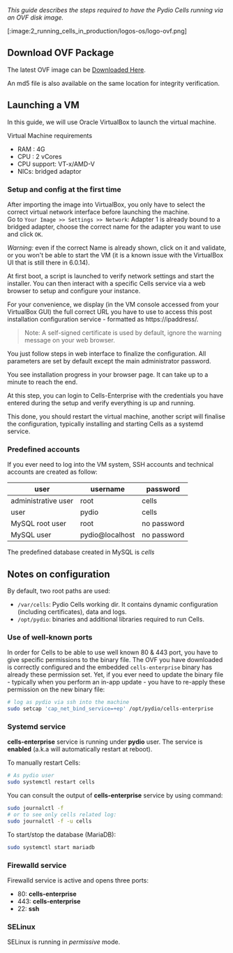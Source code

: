 _This guide describes the steps required to have the Pydio Cells running via an OVF disk image._

[:image:2_running_cells_in_production/logos-os/logo-ovf.png]

## Download OVF Package

The latest OVF image can be [Downloaded Here](https://download.pydio.com/latest/cells-enterprise/release/{latest}/ovf/Cells-Enterprise-OVF-{latest}.zip).

An md5 file is also available on the same location for integrity verification.

## Launching a VM

In this guide, we will use Oracle VirtualBox to launch the virtual machine.

Virtual Machine requirements

- RAM : 4G
- CPU : 2 vCores
- CPU support: VT-x/AMD-V
- NICs: bridged adaptor

### Setup and config at the first time

After importing the image into VirtualBox, you only have to select the correct virtual network interface before launching the machine.  
Go to `Your Image >> Settings >> Network`: Adapter 1 is already bound to a bridged adapter, choose the correct name for the adapter you want to use and click `OK`.

_Warning:_ even if the correct Name is already shown, click on it and validate, or you won't be able to start the VM (it is a known issue with the VirtualBox UI that is still there in 6.0.14).

At first boot, a script is launched to verify network settings and start the installer. You can then interact with a specific Cells service via a web browser to setup and configure your instance.

For your convenience, we display (in the VM console accessed from your VirtualBox GUI) the full correct URL you have to use to access this post installation configuration service - formatted as https://ipaddress/.

> Note: A self-signed certificate is used by default, ignore the warning message on your web browser.

You just follow steps in web interface to finalize the configuration. All parameters are set by default except the main administrator password.

You see installation progress in your browser page. It can take up to a minute to reach the end.

At this step, you can login to Cells-Enterprise with the credentials you have entered during the setup and verify everything is up and running.

This done, you should restart the virtual machine, another script will finalise the configuration, typically installing and starting Cells as a systemd service.

### Predefined accounts

If you ever need to log into the VM system, SSH accounts and technical accounts are created as follow:

| user                | username        | password    |
| ------------------- | --------------- | ----------- |
| administrative user | root            | cells       |
| user                | pydio           | cells       |
| MySQL root user     | root            | no password |
| MySQL user          | pydio@localhost | no password |

The predefined database created in MySQL is *cells*

## Notes on configuration

By default, two root paths are used:

- `/var/cells`: Pydio Cells working dir. It contains dynamic configuration (including certificates), data and logs.
- `/opt/pydio`: binaries and additional libraries required to run Cells.

### Use of well-known ports

In order for Cells to be able to use well known 80 & 443 port, you have to give specific permissions to the binary file.
The OVF you have downloaded is correctly configured and the embedded `cells-enterprise` binary has already these permission set. Yet, if you ever need to update the binary file - typically when you perform an in-app update - you have to re-apply these permission on the new binary file:

```sh
# log as pydio via ssh into the machine
sudo setcap 'cap_net_bind_service=+ep' /opt/pydio/cells-enterprise
```

### Systemd service

**cells-enterprise** service is running under **pydio** user. The service is **enabled** (a.k.a will automatically restart at reboot).

To manually restart Cells:

```sh
# As pydio user
sudo systemctl restart cells
```

You can consult the output of **cells-enterprise** service by using command:

```sh
sudo journalctl -f
# or to see only cells related log:
sudo journalctl -f -u cells
```

To start/stop the database (MariaDB):

```sh
sudo systemctl start mariadb
```

### Firewalld service

Firewalld service is active and opens three ports:

- 80: **cells-enterprise**
- 443: **cells-enterprise**
- 22: **ssh**

### SELinux

SELinux is running in *permissive* mode.
